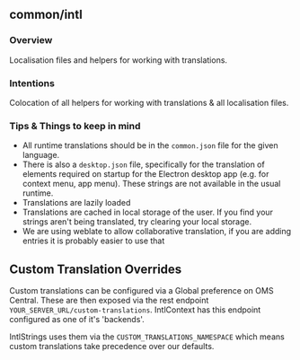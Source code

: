 ## common/intl

### Overview

Localisation files and helpers for working with translations.

### Intentions

Colocation of all helpers for working with translations & all localisation files.

### Tips & Things to keep in mind

- All runtime translations should be in the `common.json` file for the given language.
- There is also a `desktop.json` file, specifically for the translation of elements required on startup for the Electron desktop app (e.g. for context menu, app menu). These strings are not available in the usual runtime.
- Translations are lazily loaded
- Translations are cached in local storage of the user. If you find your strings aren't being translated, try clearing your local storage.
- We are using weblate to allow collaborative translation, if you are adding entries it is probably easier to use that

## Custom Translation Overrides

Custom translations can be configured via a Global preference on OMS Central. These are then exposed via the rest endpoint `YOUR_SERVER_URL/custom-translations`. IntlContext has this endpoint configured as one of it's 'backends'.

IntlStrings uses them via the `CUSTOM_TRANSLATIONS_NAMESPACE` which means custom translations take precedence over our defaults.
